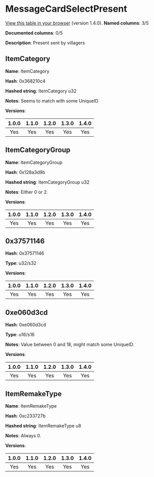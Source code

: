 # MessageCardSelectPresent
[View this table in your browser](MessageCardSelectPresent-value.md) (version 1.4.0).
**Named columns**: 3/5

**Documented columns**: 0/5

**Description**: Present sent by villagers
## ItemCategory

**Name**: ItemCategory

**Hash**: 0x368210c4

**Hashed string**: ItemCategory u32

**Notes**: Seems to match with some UniqueID

**Versions**: 

 | 1.0.0 | 1.1.0 | 1.2.0 | 1.3.0 | 1.4.0 |
|:--:|:--:|:--:|:--:|:--:|
| Yes | Yes | Yes | Yes | Yes | 


## ItemCategoryGroup

**Name**: ItemCategoryGroup

**Hash**: 0x128a3d9b

**Hashed string**: ItemCategoryGroup u32

**Notes**: Either 0 or 2.

**Versions**: 

 | 1.0.0 | 1.1.0 | 1.2.0 | 1.3.0 | 1.4.0 |
|:--:|:--:|:--:|:--:|:--:|
| Yes | Yes | Yes | Yes | Yes | 


## 0x37571146

**Hash**: 0x37571146

**Type**: u32/s32

**Versions**: 

 | 1.0.0 | 1.1.0 | 1.2.0 | 1.3.0 | 1.4.0 |
|:--:|:--:|:--:|:--:|:--:|
| Yes | Yes | Yes | Yes | Yes | 


## 0xe060d3cd

**Hash**: 0xe060d3cd

**Type**: u16/s16

**Notes**: Value between 0 and 18, might match some UniqueID.

**Versions**: 

 | 1.0.0 | 1.1.0 | 1.2.0 | 1.3.0 | 1.4.0 |
|:--:|:--:|:--:|:--:|:--:|
| Yes | Yes | Yes | Yes | Yes | 


## ItemRemakeType

**Name**: ItemRemakeType

**Hash**: 0xc233727b

**Hashed string**: ItemRemakeType u8

**Notes**: Always 0.

**Versions**: 

 | 1.0.0 | 1.1.0 | 1.2.0 | 1.3.0 | 1.4.0 |
|:--:|:--:|:--:|:--:|:--:|
| Yes | Yes | Yes | Yes | Yes | 


